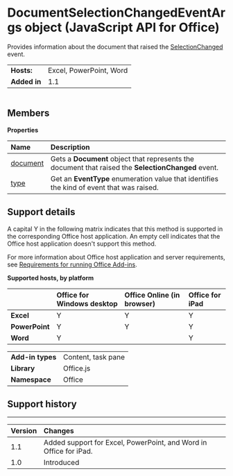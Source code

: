 
# DocumentSelectionChangedEventArgs object (JavaScript API for Office)
Provides information about the document that raised the [SelectionChanged](../../reference/shared/document.selectionchanged.event.md) event.

|||
|:-----|:-----|
|**Hosts:**|Excel, PowerPoint, Word|
|**Added in**|1.1|

```

```


## Members


**Properties**


|**Name**|**Description**|
|:-----|:-----|
|[document](../../reference/shared/document.selectionchangedeventargs.document.md)|Gets a  **Document** object that represents the document that raised the **SelectionChanged** event.|
|[type](../../reference/shared/document.selectionchangedeventargs.type.md)|Get an  **EventType** enumeration value that identifies the kind of event that was raised.|

## Support details


A capital Y in the following matrix indicates that this method is supported in the corresponding Office host application. An empty cell indicates that the Office host application doesn't support this method.

For more information about Office host application and server requirements, see [Requirements for running Office Add-ins](http://msdn.microsoft.com/library/67340567-bb9a-498c-96d3-3f52f28c16bc%28Office.15%29.aspx).


**Supported hosts, by platform**


||**Office for Windows desktop**|**Office Online (in browser)**|**Office for iPad**|
|:-----|:-----|:-----|:-----|
|**Excel**|Y|Y|Y|
|**PowerPoint**|Y|Y|Y|
|**Word**|Y||Y|

|||
|:-----|:-----|
|**Add-in types**|Content, task pane|
|**Library**|Office.js|
|**Namespace**|Office|

## Support history



****


|**Version**|**Changes**|
|:-----|:-----|
|1.1|Added support for Excel, PowerPoint, and Word in Office for iPad.|
|1.0|Introduced|
